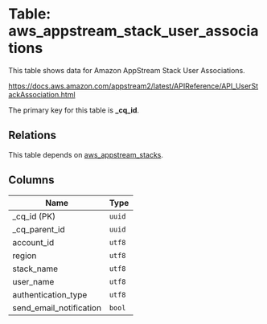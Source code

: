 # Table: aws_appstream_stack_user_associations

This table shows data for Amazon AppStream Stack User Associations.

https://docs.aws.amazon.com/appstream2/latest/APIReference/API_UserStackAssociation.html

The primary key for this table is **_cq_id**.

## Relations

This table depends on [aws_appstream_stacks](aws_appstream_stacks.md).

## Columns

| Name          | Type          |
| ------------- | ------------- |
|_cq_id (PK)|`uuid`|
|_cq_parent_id|`uuid`|
|account_id|`utf8`|
|region|`utf8`|
|stack_name|`utf8`|
|user_name|`utf8`|
|authentication_type|`utf8`|
|send_email_notification|`bool`|